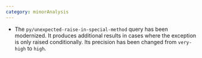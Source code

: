 ```yaml
---
category: minorAnalysis
---
```

* The `py/unexpected-raise-in-special-method` query has been modernized. It produces additional results in cases where the exception is 
only raised conditionally. Its precision has been changed from `very-high` to `high`.